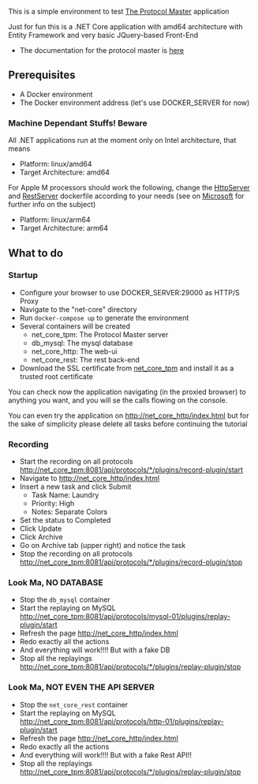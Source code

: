 This is a simple environment to test [The Protocol Master](https://github.com/kendarorg/the-protocol-master)
application

Just for fun this is a .NET Core application with amd64 architecture with Entity Framework 
and very basic JQuery-based Front-End

* The documentation for the protocol master is [here](https://github.com/kendarorg/the-protocol-master)


## Prerequisites

* A Docker environment
* The Docker environment address (let's use DOCKER_SERVER for now)

### Machine Dependant Stuffs! Beware

All .NET applications run at the moment only on Intel architecture, that means

* Platform: linux/amd64
* Target Architecture: amd64

For Apple M processors should work the following, change the [HttpServer](HttpServer/Dockerfile)
and [RestServer](RestServer/Dockerfile) dockerfile according to your needs (see on
[Microsoft](https://devblogs.microsoft.com/dotnet/improving-multiplatform-container-support/) for
further info on the subject)

* Platform: linux/arm64
* Target Architecture: arm64

## What to do

### Startup

* Configure your browser to use DOCKER_SERVER:29000 as HTTP/S Proxy
* Navigate to the "net-core" directory
* Run ```docker-compose up``` to generate the environment
* Several containers will be created
  * net_core_tpm: The Protocol Master server
  * db_mysql: The mysql database
  * net_core_http: The web-ui
  * net_core_rest: The rest back-end
* Download the SSL certificate from [net_core_tpm](http://net_core_tpm/api/protocols/{protocolInstanceId}/plugins/ssl-plugin/der) and install it as a trusted root certificate

You can check now the application navigating (in the proxied browser) to anything 
you want, and you will se the calls flowing on the console. 

You can even try the application on [http://net_core_http/index.html](http://net_core_http/index.html)
but for the sake of simplicity please delete all tasks before continuing the tutorial

### Recording

* Start the recording on all protocols [http://net_core_tpm:8081/api/protocols/*/plugins/record-plugin/start](http://net_core_tpm:8081/api/protocols/*/plugins/record-plugin/start)
* Navigate to [http://net_core_http/index.html](http://net_core_http/index.html)
* Insert a new task and click Submit
  * Task Name: Laundry
  * Priority: High
  * Notes: Separate Colors
* Set the status to Completed 
* Click Update
* Click Archive
* Go on Archive tab (upper right) and notice the task
* Stop the recording on all protocols [http://net_core_tpm:8081/api/protocols/*/plugins/record-plugin/stop](http://net_core_tpm:8081/api/protocols/*/plugins/record-plugin/stop)

### Look Ma, NO DATABASE

* Stop the ```db_mysql``` container
* Start the replaying on MySQL [http://net_core_tpm:8081/api/protocols/mysql-01/plugins/replay-plugin/start](http://net_core_tpm:8081/api/protocols/mysql-01/plugins/replay-plugin/start)
* Refresh the page [http://net_core_http/index.html](http://net_core_http/index.html)
* Redo exactly all the actions
* And everything will work!!!! But with a fake DB
* Stop all the replayings [http://net_core_tpm:8081/api/protocols/*/plugins/replay-plugin/stop](http://net_core_tpm:8081/api/protocols/*/plugins/replay-plugin/stop)

### Look Ma, NOT EVEN THE API SERVER

* Stop the ```net_core_rest``` container
* Start the replaying on MySQL [http://net_core_tpm:8081/api/protocols/http-01/plugins/replay-plugin/start](http://net_core_tpm:8081/api/protocols/http-01/plugins/replay-plugin/start)
* Refresh the page [http://net_core_http/index.html](http://net_core_http/index.html)
* Redo exactly all the actions
* And everything will work!!!! But with a fake Rest API!!
* Stop all the replayings [http://net_core_tpm:8081/api/protocols/*/plugins/replay-plugin/stop](http://net_core_tpm:8081/api/protocols/*/plugins/replay-plugin/stop)
